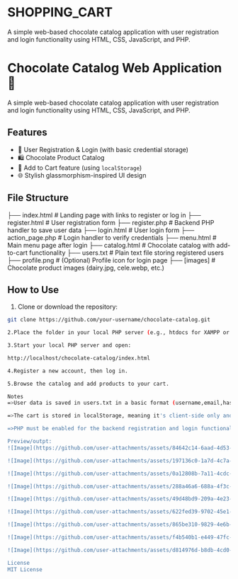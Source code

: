 # SHOPPING_CART
A simple web-based chocolate catalog application with user registration and login functionality using HTML, CSS, JavaScript, and PHP.

# Chocolate Catalog Web Application 🍫

A simple web-based chocolate catalog application with user registration and login functionality using HTML, CSS, JavaScript, and PHP.

## Features

- 🔐 User Registration & Login (with basic credential storage)
- 🛍️ Chocolate Product Catalog
- 🛒 Add to Cart feature (using `localStorage`)
- 🌐 Stylish glassmorphism-inspired UI design

## File Structure
├── index.html # Landing page with links to register or log in
├── register.html # User registration form
├── register.php # Backend PHP handler to save user data
├── login.html # User login form
├── action_page.php # Login handler to verify credentials
├── menu.html # Main menu page after login
├── catalog.html # Chocolate catalog with add-to-cart functionality
├── users.txt # Plain text file storing registered users
├── profile.png # (Optional) Profile icon for login page
├── [images] # Chocolate product images (dairy.jpg, cele.webp, etc.)

## How to Use

1. Clone or download the repository:

  ```bash
  git clone https://github.com/your-username/chocolate-catalog.git

2.Place the folder in your local PHP server (e.g., htdocs for XAMPP or www for WAMP).

3.Start your local PHP server and open:

  http://localhost/chocolate-catalog/index.html

4.Register a new account, then log in.

5.Browse the catalog and add products to your cart.

Notes
  =>User data is saved in users.txt in a basic format (username,email,hashed-password). This is for learning purposes only and not secure for production.

  =>The cart is stored in localStorage, meaning it's client-side only and resets per browser/device.

  =>PHP must be enabled for the backend registration and login functionality to work.

Preview/outpt:
![Image](https://github.com/user-attachments/assets/84642c14-6aad-4d53-8dcf-af71d16df7fe)

![Image](https://github.com/user-attachments/assets/197136c0-1a7d-4c7a-9ebc-065efd1998bd)

![Image](https://github.com/user-attachments/assets/0a12808b-7a11-4cdc-b9ab-a34d753b2ac1)

![Image](https://github.com/user-attachments/assets/288a46a6-688a-4f3c-a3f9-38e56065a695)

![Image](https://github.com/user-attachments/assets/49d48bd9-209a-4e23-9382-10d5d35875bb)

![Image](https://github.com/user-attachments/assets/622fed39-9702-45e1-858a-670496a39730)

![Image](https://github.com/user-attachments/assets/865be310-9829-4e6b-8abc-ee90da330282)

![Image](https://github.com/user-attachments/assets/f4b540b1-e449-47fc-b564-3c487d70f903)

![Image](https://github.com/user-attachments/assets/d814976d-b8db-4cd0-a9fa-53e580430125)

License
MIT License

